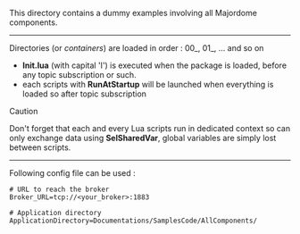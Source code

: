 This directory contains a dummy examples involving all Majordome components.

---

Directories (or *containers*) are loaded in order : 00_, 01_, ... and so on

* **Init.lua** (with capital 'I') is executed when the package is loaded, before any topic subscription or such.
* each scripts with **RunAtStartup** will be launched when everything is loaded so after topic subscription

> [!CAUTION]
> Don't forget that each and every Lua scripts run in dedicated context so can only exchange data using **SelSharedVar**, global variables are simply lost between scripts.

--------

Following config file can be used :

    # URL to reach the broker
    Broker_URL=tcp://<your_broker>:1883
    
    # Application directory
    ApplicationDirectory=Documentations/SamplesCode/AllComponents/
